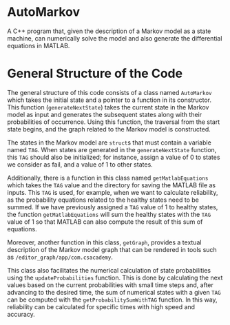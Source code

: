 # AutoMarkov
A C++ program that, given the description of a Markov model as a state machine, can numerically solve the model and also generate the differential equations in MATLAB.

# General Structure of the Code

The general structure of this code consists of a class named `AutoMarkov` which takes the initial state and a pointer to a function in its constructor. This function (`generateNextState`) takes the current state in the Markov model as input and generates the subsequent states along with their probabilities of occurrence. Using this function, the traversal from the start state begins, and the graph related to the Markov model is constructed.

The states in the Markov model are `struct`s that must contain a variable named `TAG`. When states are generated in the `generateNextState` function, this `TAG` should also be initialized; for instance, assign a value of 0 to states we consider as fail, and a value of 1 to other states.

Additionally, there is a function in this class named `getMatlabEquations` which takes the `TAG` value and the directory for saving the MATLAB file as inputs. This `TAG` is used, for example, when we want to calculate reliability, as the probability equations related to the healthy states need to be summed. If we have previously assigned a `TAG` value of 1 to healthy states, the function `getMatlabEquations` will sum the healthy states with the `TAG` value of 1 so that MATLAB can also compute the result of this sum of equations.

Moreover, another function in this class, `getGraph`, provides a textual description of the Markov model graph that can be rendered in tools such as `/editor_graph/app/com.csacademy`.

This class also facilitates the numerical calculation of state probabilities using the `updateProbabilities` function. This is done by calculating the next values based on the current probabilities with small time steps and, after advancing to the desired time, the sum of numerical states with a given `TAG` can be computed with the `getProbabilitySumWithTAG` function. In this way, reliability can be calculated for specific times with high speed and accuracy.
